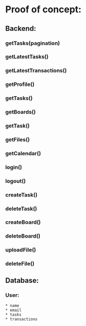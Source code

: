 # Proof of concept:

  ## Backend:
  ### getTasks(pagination)
  ### getLatestTasks()
  ### getLatestTransactions()
  ### getProfile()
  ### getTasks()
  ### getBoards()
  ### getTask()
  ### getFiles()
  ### getCalendar()
  ### login()
  ### logout()

  ### createTask()
  ### deleteTask()
  ### createBoard()
  ### deleteBoard()
  ### uploadFile()
  ### deleteFile()


## Database: 
  ### User:
    * name
    * email
    * tasks
    * transactions
    
